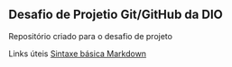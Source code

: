 ## Desafio de Projetio Git/GitHub da DIO
Repositório criado para o desafio de projeto

Links úteis
[Sintaxe básica Markdown](https://www.markdownguide.org/basic-syntax/)
